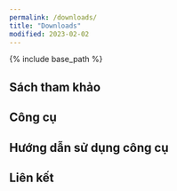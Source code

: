 ```yaml
---
permalink: /downloads/
title: "Downloads"
modified: 2023-02-02
---
```


{% include base_path %}

## Sách tham khảo
## Công cụ
## Hướng dẫn sử dụng công cụ
## Liên kết
